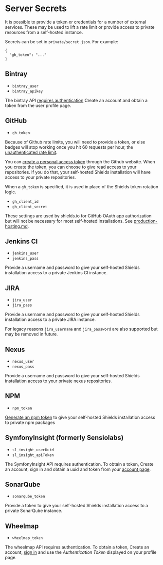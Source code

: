 # Server Secrets

It is possible to provide a token or credentials for a number of external
services. These may be used to lift a rate limit or provide access to
private resources from a self-hosted instance.

Secrets can be set in  `private/secret.json`. For example:

```
{
  "gh_token": "..."
}
```

## Bintray

* `bintray_user`
* `bintray_apikey`

The bintray API [requires authentication](https://bintray.com/docs/api/#_authentication)
Create an account and obtain a token from the user profile page.


## GitHub

* `gh_token`

Because of Github rate limits, you will need to provide a token, or else badges
will stop working once you hit 60 requests per hour, the
[unauthenticated rate limit][github rate limit].

You can [create a personal access token][personal access tokens] through the
Github website. When you create the token, you can choose to give read access
to your repositories. If you do that, your self-hosted Shields installation
will have access to your private repositories.

When a `gh_token` is specified, it is used in place of the Shields token
rotation logic.

[github rate limit]: https://developer.github.com/v3/#rate-limiting
[personal access tokens]: https://github.com/settings/tokens

* `gh_client_id`
* `gh_client_secret`

These settings are used by shields.io for GitHub OAuth app authorization
but will not be necessary for most self-hosted installations. See
[production-hosting.md](./production-hosting.md).

## Jenkins CI

* `jenkins_user`
* `jenkins_pass`

Provide a username and password to give your self-hosted Shields installation
access to a private Jenkins CI instance.

## JIRA

* `jira_user`
* `jira_pass`

Provide a username and password to give your self-hosted Shields installation
access to a private JIRA instance.

For legacy reasons `jira_username` and `jira_password` are also supported
but may be removed in future.

## Nexus

* `nexus_user`
* `nexus_pass`

Provide a username and password to give your self-hosted Shields installation
access to your private nexus repositories.

## NPM

* `npm_token`

[Generate an npm token][npm token] to give your self-hosted Shields
installation access to private npm packages

[npm token]: https://docs.npmjs.com/getting-started/working_with_tokens

## SymfonyInsight (formerly Sensiolabs)

* `sl_insight_userUuid`
* `sl_insight_apiToken`

The SymfonyInsight API requires authentication. To obtain a token,
Create an account, sign in and obtain a uuid and token from your
[account page](https://insight.sensiolabs.com/account).

## SonarQube

* `sonarqube_token`

Provide a token to give your self-hosted Shields installation access to a
private SonarQube instance.

## Wheelmap

* `wheelmap_token`

The wheelmap API requires authentication. To obtain a token,
Create an account, [sign in][wheelmap token] and use the _Authentication Token_
displayed on your profile page.

[wheelmap token]: http://classic.wheelmap.org/en/users/sign_in
